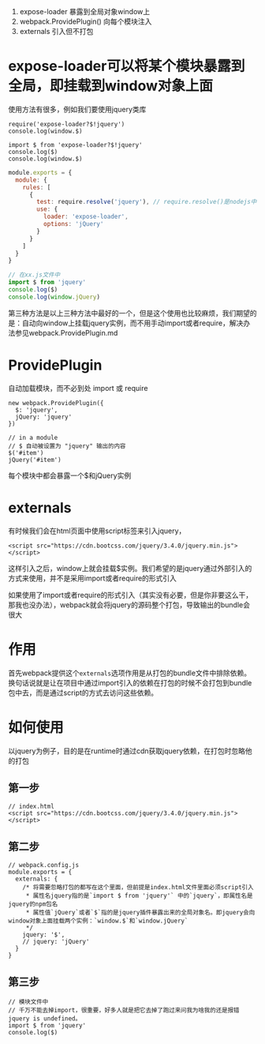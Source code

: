 1. expose-loader 暴露到全局对象window上
2. webpack.ProvidePlugin() 向每个模块注入
3. externals 引入但不打包

# expose-loader可以将某个模块暴露到全局，即挂载到window对象上面

使用方法有很多，例如我们要使用jquery类库
```
require('expose-loader?$!jquery')
console.log(window.$)
```

```
import $ from 'expose-loader?$!jquery'
console.log($)
console.log(window.$)
```

```js
module.exports = {
  module: {
    rules: [
      {
        test: require.resolve('jquery'), // require.resolve()是nodejs中require实例上面的resolve方法，这个方法是获取jquery类库的绝对路径
        use: {
          loader: 'expose-loader',
          options: 'jQuery'
        }
      }
    ]
  }
}

// 在xx.js文件中
import $ from 'jquery'
console.log($)
console.log(window.jQuery)
```

第三种方法是以上三种方法中最好的一个，但是这个使用也比较麻烦，我们期望的是：自动向window上挂载jquery实例，而不用手动import或者require，解决办法参见webpack.ProvidePlugin.md

# ProvidePlugin
自动加载模块，而不必到处 import 或 require
```
new webpack.ProvidePlugin({
  $: 'jquery',
  jQuery: 'jquery'
})
```
```
// in a module
// $ 自动被设置为 "jquery" 输出的内容
$('#item')
jQuery('#item')
```

每个模块中都会暴露一个$和jQuery实例


# externals

有时候我们会在html页面中使用script标签来引入jquery，
```
<script src="https://cdn.bootcss.com/jquery/3.4.0/jquery.min.js"></script>
```
这样引入之后，window上就会挂载$实例。我们希望的是jquery通过外部引入的方式来使用，并不是采用import或者require的形式引入

如果使用了import或者require的形式引入（其实没有必要，但是你非要这么干，那我也没办法），webpack就会将jquery的源码整个打包，导致输出的bundle会很大

# 作用
首先webpack提供这个`externals`选项作用是从打包的bundle文件中排除依赖。换句话说就是让在项目中通过import引入的依赖在打包的时候不会打包到bundle包中去，而是通过script的方式去访问这些依赖。
# 如何使用
以jquery为例子，目的是在runtime时通过cdn获取jquery依赖，在打包时忽略他的打包
## 第一步
```
// index.html
<script src="https://cdn.bootcss.com/jquery/3.4.0/jquery.min.js"></script>
```
## 第二步
```
// webpack.config.js
module.exports = {
  externals: {
    /* 将需要忽略打包的都写在这个里面，但前提是index.html文件里面必须script引入
     * 属性名jquery指的是`import $ from 'jquery'` 中的`jquery`，即属性名是jquery的npm包名
     * 属性值`jQuery`或者`$`指的是jquery插件暴露出来的全局对象名。即jquery会向window对象上面挂载两个实例：`window.$`和`window.jQuery`
     */
    jquery: '$',
    // jquery: 'jQuery'
  }
}
```
## 第三步
```
// 模块文件中
// 千万不能去掉import，很重要，好多人就是把它去掉了跑过来问我为啥我的还是报错 jquery is undefined。  
import $ from 'jquery'
console.log($)
```